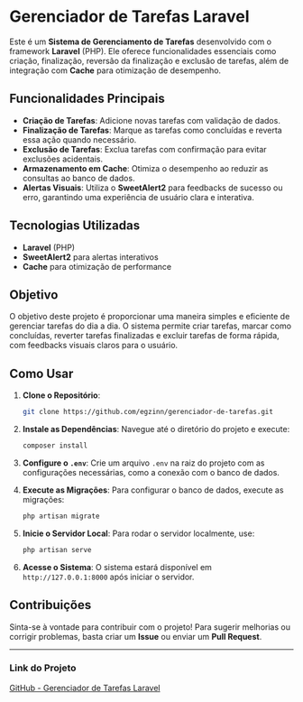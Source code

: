 # Gerenciador de Tarefas Laravel

Este é um **Sistema de Gerenciamento de Tarefas** desenvolvido com o framework **Laravel** (PHP). Ele oferece funcionalidades essenciais como criação, finalização, reversão da finalização e exclusão de tarefas, além de integração com **Cache** para otimização de desempenho.

## Funcionalidades Principais
- **Criação de Tarefas**: Adicione novas tarefas com validação de dados.
- **Finalização de Tarefas**: Marque as tarefas como concluídas e reverta essa ação quando necessário.
- **Exclusão de Tarefas**: Exclua tarefas com confirmação para evitar exclusões acidentais.
- **Armazenamento em Cache**: Otimiza o desempenho ao reduzir as consultas ao banco de dados.
- **Alertas Visuais**: Utiliza o **SweetAlert2** para feedbacks de sucesso ou erro, garantindo uma experiência de usuário clara e interativa.

## Tecnologias Utilizadas
- **Laravel** (PHP)
- **SweetAlert2** para alertas interativos
- **Cache** para otimização de performance

## Objetivo
O objetivo deste projeto é proporcionar uma maneira simples e eficiente de gerenciar tarefas do dia a dia. O sistema permite criar tarefas, marcar como concluídas, reverter tarefas finalizadas e excluir tarefas de forma rápida, com feedbacks visuais claros para o usuário.

## Como Usar

1. **Clone o Repositório**:
    ```bash
    git clone https://github.com/egzinn/gerenciador-de-tarefas.git
    ```
   
2. **Instale as Dependências**:
    Navegue até o diretório do projeto e execute:
    ```bash
    composer install
    ```

3. **Configure o `.env`**:
    Crie um arquivo `.env` na raiz do projeto com as configurações necessárias, como a conexão com o banco de dados.

4. **Execute as Migrações**:
    Para configurar o banco de dados, execute as migrações:
    ```bash
    php artisan migrate
    ```

5. **Inicie o Servidor Local**:
    Para rodar o servidor localmente, use:
    ```bash
    php artisan serve
    ```

6. **Acesse o Sistema**:
    O sistema estará disponível em `http://127.0.0.1:8000` após iniciar o servidor.

## Contribuições

Sinta-se à vontade para contribuir com o projeto! Para sugerir melhorias ou corrigir problemas, basta criar um **Issue** ou enviar um **Pull Request**.

---

### **Link do Projeto**  
[GitHub - Gerenciador de Tarefas Laravel](https://github.com/egzinn/gerenciador-de-tarefas)
